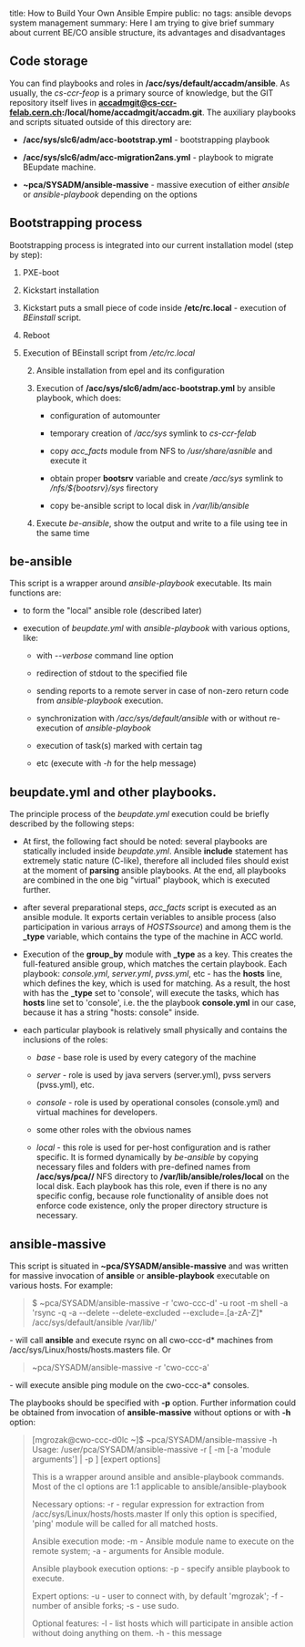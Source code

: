 title: How to Build Your Own Ansible Empire
public: no
tags: ansible
      devops
      system management
summary: Here I am trying to give brief summary about current BE/CO ansible structure, its advantages and disadvantages

## Code storage
You can find playbooks and roles in __/acc/sys/default/accadm/ansible__. As usually, the
*cs-ccr-feop* is a primary source of knowledge, but the GIT repository itself
lives in **accadmgit@cs-ccr-felab.cern.ch:/local/home/accadmgit/accadm.git**. The auxiliary playbooks and
scripts situated outside of this directory are:

  * __/acc/sys/slc6/adm/acc-bootstrap.yml__ - bootstrapping playbook

  * __/acc/sys/slc6/adm/acc-migration2ans.yml__ - playbook to migrate BEupdate
    machine.

  * __~pca/SYSADM/ansible-massive__ - massive execution of either *ansible* or
    *ansible-playbook* depending on the options

## Bootstrapping process

Bootstrapping process is integrated into our current installation model (step by
step):

1. PXE-boot

1. Kickstart installation

1. Kickstart puts a small piece of code inside __/etc/rc.local__ - execution of
   _BEinstall_ script.

1. Reboot

1. Execution of BEinstall script from _/etc/rc.local_

    2. Ansible installation from epel and its configuration

    2. Execution of __/acc/sys/slc6/adm/acc-bootstrap.yml__ by ansible playbook, which does:

        * configuration of automounter

        * temporary creation of _/acc/sys_ symlink to _cs-ccr-felab_

        * copy _acc_facts_ module from NFS to _/usr/share/asnible_ and execute it

        * obtain proper __bootsrv__ variable and create _/acc/sys_ symlink to
          _/nfs/${bootsrv}/sys_ firectory

        * copy be-ansible script to local disk in _/var/lib/ansible_

    2. Execute _be-ansible_, show the output and write to a file using tee in the
       same time

## be-ansible
This script is a wrapper around _ansible-playbook_ executable. Its main
functions are:

* to form the "local" ansible role (described later)

* execution of _beupdate.yml_ with _ansible-playbook_ with various options, like:

    * with _--verbose_ command line option

    * redirection of stdout to the specified file 

    * sending reports to a remote server in case of non-zero return code from
      _ansible-playbook_ execution.

    * synchronization with _/acc/sys/default/ansible_ with or without re-execution of _ansible-playbook_

    * execution of task(s) marked with certain tag

    * etc (execute with _-h_ for the help message)

## beupdate.yml and other playbooks.
The principle process of the _beupdate.yml_ execution could be briefly
described by the following steps:

* At first, the following fact should be noted: several playbooks are
  statically included inside _beupdate.yml_. Ansible __include__ statement has extremely
  static nature (C-like), therefore all included files should exist at the
  moment of __parsing__ ansible playbooks. At the end, all playbooks are
  combined in the one big "virtual" playbook, which is executed further.

* after several preparational steps, _acc_facts_ script is executed as an ansible
  module. It exports certain veriables to ansible process (also
  participation in various arrays of _HOSTSsource_) and among them is the
  __\_type__ variable, which contains the type of the machine in ACC world.

* Execution of the __group_by__ module with __\_type__ as a key. This creates the
  full-featured ansible group, which matches the certain playbook.
  Each playbook: _console.yml_, _server.yml_, _pvss.yml_, etc - has the __hosts__
  line, which defines the key, which is used for matching. As a result, the host
  with has the __\_type__ set to 'console', will execute the tasks, which has
  __hosts__ line set to 'console', i.e. the the playbook __console.yml__ in our
  case, because it has a string "hosts: console" inside.

* each particular playbook is relatively small physically and contains the inclusions of
  the roles:

    * _base_ - base role is used by every category of the machine

    * _server_ - role is used by java servers (server.yml), pvss servers
      (pvss.yml), etc.

    * _console_ - role is used by operational consoles (console.yml) and
      virtual machines for developers.

    * some other roles with the obvious names

    * _local_ - this role is used for per-host configuration and is rather specific.
      It is formed dynamically by _be-ansible_ by copying necessary files and folders
      with pre-defined names from __/acc/sys/pca/<hostname>/__ NFS directory to
      __/var/lib/ansible/roles/local__ on the local disk. Each playbook has this
      role, even if there is no any specific config, because role functionality
      of ansible does not enforce code existence, only the proper directory
      structure is necessary.

## ansible-massive
This script is situated in __~pca/SYSADM/ansible-massive__ and was written for
massive invocation of __ansible__ or __ansible-playbook__ executable on various hosts. For example:

> $ ~pca/SYSADM/ansible-massive -r 'cwo-ccc-d' -u root -m shell -a 'rsync -q -a --delete --delete-excluded --exclude=.[a-zA-Z]* /acc/sys/default/ansible /var/lib/'

\- will call __ansible__ and execute rsync on all cwo-ccc-d* machines from
  /acc/sys/Linux/hosts/hosts.masters file. Or

> ~pca/SYSADM/ansible-massive -r 'cwo-ccc-a'

\- will execute ansible ping module on the cwo-ccc-a* consoles.

The playbooks should be specified with __-p__ option. Further information could be
obtained from invocation of __ansible-massive__ without options or with __-h__
option:
    
>    [mgrozak@cwo-ccc-d0lc ~]$ ~pca/SYSADM/ansible-massive -h  
>    Usage: /user/pca/SYSADM/ansible-massive -r <grep regexp> [ -m <module> [-a 'module arguments'] | -p <path to playbook> ] [expert options]
>    
>    This is a wrapper around ansible and ansible-playbook commands. Most of
>    the cl options are 1:1 applicable to ansible/ansible-playbook
>    
>    Necessary options:
>      -r - regular expression for extraction from /acc/sys/Linux/hosts/hosts.master
>           If only this option is specified, 'ping' module will be called
>           for all matched hosts.
>    
>    Ansible execution mode:
>      -m - Ansible module name to execute on the remote system;
>      -a - arguments for Ansible module.
>    
>    Ansible playbook execution options:
>      -p - specify ansible playbook to execute.
>    
>    Expert options:
>      -u - user to connect with, by default 'mgrozak';
>      -f - number of ansible forks;
>      -s - use sudo.
>    
>    Optional features:
>      -l - list hosts which will participate in ansible action
>           without doing anything on them.
>      -h - this message

